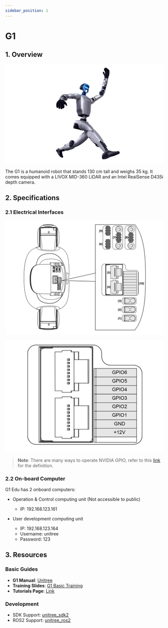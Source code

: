 ```yaml
---
sidebar_position: 1
---
```


# G1

## 1. Overview

![](../img/unitree/G1_robot.png)

The G1 is a humanoid robot that stands 130 cm tall and weighs 35 kg. It comes equipped with a LIVOX MID-360 LiDAR and an Intel RealSense D435i depth camera.

## 2. Specifications

### 2.1 Electrical Interfaces

![](../img/unitree/G1_electrical_interfaces.jpg)

![](../img/unitree/G1_electrical_interfaces_gpio.jpg)

> **Note**: There are many ways to operate NVIDIA GPIO, refer to this [link](https://docs.nvidia.com/jetson/archives/r35.2.1/DeveloperGuide/text/HR/JetsonModuleAdaptationAndBringUp/JetsonOrinNxSeries.html#identifying-the-gpio-number) for the definition.

### 2.2 On-board Computer

G1 Edu has 2 onboard computers:

- Operation & Control computing unit (Not accessible to public)
    - IP: 192.168.123.161
     
- User development computing unit
    - IP: 192.168.123.164
    - Username: unitree
    - Password: 123

## 3. Resources

### Basic Guides

* **G1 Manual**: [Unitree](https://support.unitree.com/home/en/G1_developer)
* **Training Slides**: [G1 Basic Training](https://tangrobot.sharepoint.com/:b:/s/Public-Outgoing/EYW7e2v3tL1DtCeW-HGdQo8BlBn-CkYQve05OhJDlS7xcA?e=5kJQpt)
* **Tutorials Page**: [Link](/tutorial/intro)

### Development

* SDK Support: [unitree_sdk2](https://github.com/unitreerobotics/unitree_sdk2)
* ROS2 Support: [unitree_ros2](https://github.com/unitreerobotics/unitree_ros2)
